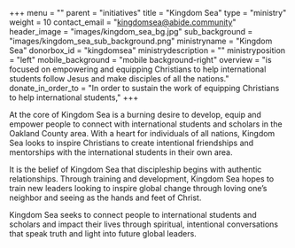 +++
menu = ""
parent = "initiatives"
title = "Kingdom Sea"
type = "ministry"
weight = 10
contact_email = "kingdomsea@abide.community"
header_image = "images/kingdom_sea_bg.jpg"
sub_background = "images/kingdom_sea_sub_background.png"
ministryname = "Kingdom Sea"
donorbox_id = "kingdomsea"
ministrydescription = ""
ministryposition = "left"
mobile_background = "mobile background-right"
overview = "is focused on empowering and equipping Christians to help international students follow Jesus and make disciples of all the nations."
donate_in_order_to = "In order to sustain the work of equipping Christians to help international students,"
+++

At the core of Kingdom Sea is a burning desire to develop, equip and empower people to connect with international students and scholars in the Oakland County area. With a heart for individuals of all nations, Kingdom Sea looks to inspire Christians to create intentional friendships and mentorships with the international students in their own area. 

It is the belief of Kingdom Sea that discipleship begins with authentic relationships. Through training and development, Kingdom Sea hopes to train new leaders looking to inspire global change through loving one’s neighbor and seeing as the hands and feet of Christ. 

Kingdom Sea seeks to connect people to international students and scholars and impact their lives through spiritual, intentional conversations that speak truth and light into future global leaders. 
